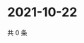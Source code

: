 # 2021-10-22

共 0 条

<!-- BEGIN WEIBO -->
<!-- 最后更新时间 Fri Oct 22 2021 17:11:08 GMT+0800 (China Standard Time) -->

<!-- END WEIBO -->
